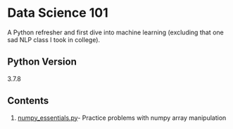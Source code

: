 # Data Science 101

A Python refresher and first dive into machine learning (excluding that one sad NLP class I took in college).

## Python Version
3.7.8

## Contents
1. [numpy_essentials.py](docs/numpy_essentials.py)- Practice problems with numpy array manipulation
